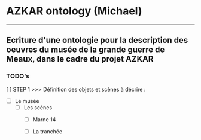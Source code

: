 # AZKAR ontology (Michael)
------------------------------------------------------------
Ecriture d'une ontologie pour la description des oeuvres du 
musée de la grande guerre de Meaux, dans le cadre du projet 
AZKAR
------------------------------------------------------------

### TODO's

[ ] STEP 1 >>> Définition des objets et scènes à décrire :
- [ ] Le musée
	- [ ] Les scènes 
  		- [ ] Marne 14
  		- [ ] La tranchée 
	
